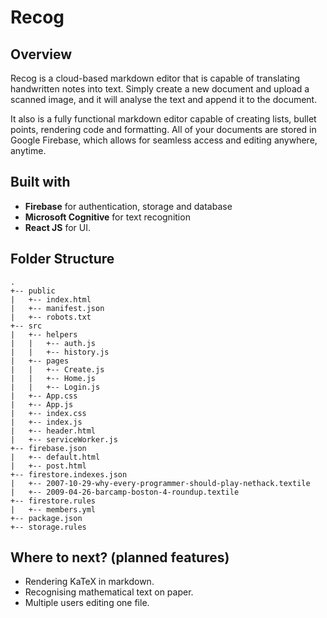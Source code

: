 # Recog

## Overview 
Recog is a cloud-based markdown editor that is capable of translating handwritten notes into text. Simply create a new document and upload a scanned image, and it will analyse the text and append it to the document. 

It also is a fully functional markdown editor capable of creating lists, bullet points, rendering code and formatting. All of your documents are stored in Google Firebase, which allows for seamless access and editing anywhere, anytime.

## Built with
- **Firebase** for authentication, storage and database
- **Microsoft Cognitive** for text recognition
- **React JS** for UI.
## Folder Structure
```
.
+-- public
|   +-- index.html
|   +-- manifest.json
|   +-- robots.txt
+-- src
|   +-- helpers
|   |   +-- auth.js
|   |   +-- history.js
|   +-- pages
|   |   +-- Create.js
|   |   +-- Home.js
|   |   +-- Login.js
|   +-- App.css
|   +-- App.js
|   +-- index.css
|   +-- index.js
|   +-- header.html
|   +-- serviceWorker.js
+-- firebase.json
|   +-- default.html
|   +-- post.html
+-- firestore.indexes.json
|   +-- 2007-10-29-why-every-programmer-should-play-nethack.textile
|   +-- 2009-04-26-barcamp-boston-4-roundup.textile
+-- firestore.rules
|   +-- members.yml
+-- package.json
+-- storage.rules
```
    
## Where to next? (planned features)
- Rendering KaTeX in markdown.
- Recognising mathematical text on paper.
- Multiple users editing one file. 
